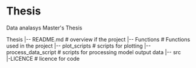 # Thesis 
Data analasys Master's Thesis

Thesis
|-- README.md             # overview if the project 
|-- Functions             # Functions used in the project 
|-- plot_scripts          # scripts for plotting 
|-- process_data_script   # scripts for processing model output data
|-- src                   
    |-LICENCE             # licence for code
